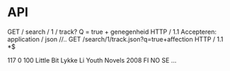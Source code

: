 # API
GET / search / 1 / track? Q = true + genegenheid HTTP / 1.1 Accepteren: application / json
//..
GET /search/1/track.json?q=true+affection HTTP / 1.1
*$
<? xml version = "1.0" encoding = "UTF-8"?>
<tracks xmlns: opensearch = "http://a9.com/-/spec/opensearch/1.1/" xmlns = "http://www.spotify.com/ns/music/1">
  <OpenSearch: Query rol = "verzoek" startpagina = "1" zoektermen = "Lykke li" />
  <OpenSearch: totalResults> 117 </ opensearch: totalResults>
  <OpenSearch: startIndex> 0 </ opensearch: startIndex>
  <OpenSearch: itemsPerPage> 100 </ opensearch: itemsPerPage>
  <spoor href = "Spotify: spoor: 6PZDPg3dZgJkNL6nVMUB4b">
    <name> Little Bit </ name>
    <kunstenaar href = "Spotify: artist: 6oBm8HB0yfrIc9IHbxs6in">
      <name> Lykke Li </ name>
    </ kunstenaar>
    <album href = "Spotify: album: 6zBW3pmU291VbFHq4EdU8C">
      <name> Youth Novels </ name>
      <vrijgegeven> 2008 </ vrijgegeven>
      <beschikbaarheid>
        <bezittingen> FI NO SE </ bezittingen>
      </ beschikbaarheid>
      ...
